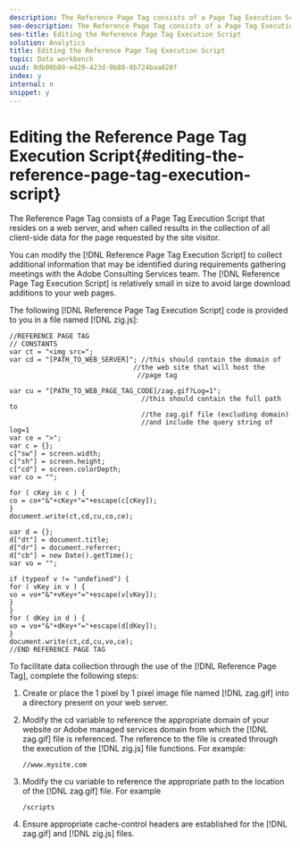 ```yaml
---
description: The Reference Page Tag consists of a Page Tag Execution Script that resides on a web server, and when called results in the collection of all client-side data for the page requested by the site visitor.
seo-description: The Reference Page Tag consists of a Page Tag Execution Script that resides on a web server, and when called results in the collection of all client-side data for the page requested by the site visitor.
seo-title: Editing the Reference Page Tag Execution Script
solution: Analytics
title: Editing the Reference Page Tag Execution Script
topic: Data workbench
uuid: 0db00b89-e420-423d-9b88-8b724baa828f
index: y
internal: n
snippet: y
---
```


# Editing the Reference Page Tag Execution Script{#editing-the-reference-page-tag-execution-script}

The Reference Page Tag consists of a Page Tag Execution Script that resides on a web server, and when called results in the collection of all client-side data for the page requested by the site visitor.

 You can modify the [!DNL Reference Page Tag Execution Script] to collect additional information that may be identified during requirements gathering meetings with the Adobe Consulting Services team. The [!DNL Reference Page Tag Execution Script] is relatively small in size to avoid large download additions to your web pages.

The following [!DNL Reference Page Tag Execution Script] code is provided to you in a file named [!DNL zig.js]:

```
//REFERENCE PAGE TAG 
// CONSTANTS 
var ct = "<img src="; 
var cd = "[PATH_TO_WEB_SERVER]"; //this should contain the domain of 
                               //the web site that will host the 
                                //page tag 
 
var cu = "[PATH_TO_WEB_PAGE_TAG_CODE]/zag.gif?Log=1";  
                                 //this should contain the full path to 
                                 //the zag.gif file (excluding domain) 
                                 //and include the query string of log=1 
var ce = ">"; 
var c = {}; 
c["sw"] = screen.width; 
c["sh"] = screen.height; 
c["cd"] = screen.colorDepth; 
var co = ""; 
 
for ( cKey in c ) { 
co = co+"&"+cKey+"="+escape(c[cKey]); 
} 
document.write(ct,cd,cu,co,ce); 
 
var d = {}; 
d["dt"] = document.title; 
d["dr"] = document.referrer; 
d["cb"] = new Date().getTime(); 
var vo = ""; 
 
if (typeof v != "undefined") { 
for ( vKey in v ) { 
vo = vo+"&"+vKey+"="+escape(v[vKey]); 
} 
} 
for ( dKey in d ) { 
vo = vo+"&"+dKey+"="+escape(d[dKey]); 
} 
document.write(ct,cd,cu,vo,ce); 
//END REFERENCE PAGE TAG 

```

To facilitate data collection through the use of the [!DNL Reference Page Tag], complete the following steps: 

1. Create or place the 1 pixel by 1 pixel image file named [!DNL zag.gif] into a directory present on your web server.
1. Modify the cd variable to reference the appropriate domain of your website or Adobe managed services domain from which the [!DNL zag.gif] file is referenced. The reference to the file is created through the execution of the [!DNL zig.js] file functions. For example:

   ```
   //www.mysite.com
   ```

1. Modify the cu variable to reference the appropriate path to the location of the [!DNL zag.gif] file. For example

   ```
   /scripts
   ```

1. Ensure appropriate cache-control headers are established for the [!DNL zag.gif] and [!DNL zig.js] files.
